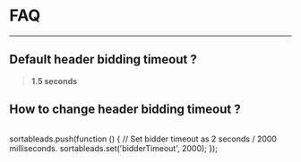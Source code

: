 # FAQ

---

## Default header bidding timeout ?

> **1.5 seconds**

## How to change header bidding timeout ?

> ```js
sortableads.push(function () {
  // Set bidder timeout as 2 seconds / 2000 milliseconds.
  sortableads.set('bidderTimeout', 2000);
});
```
